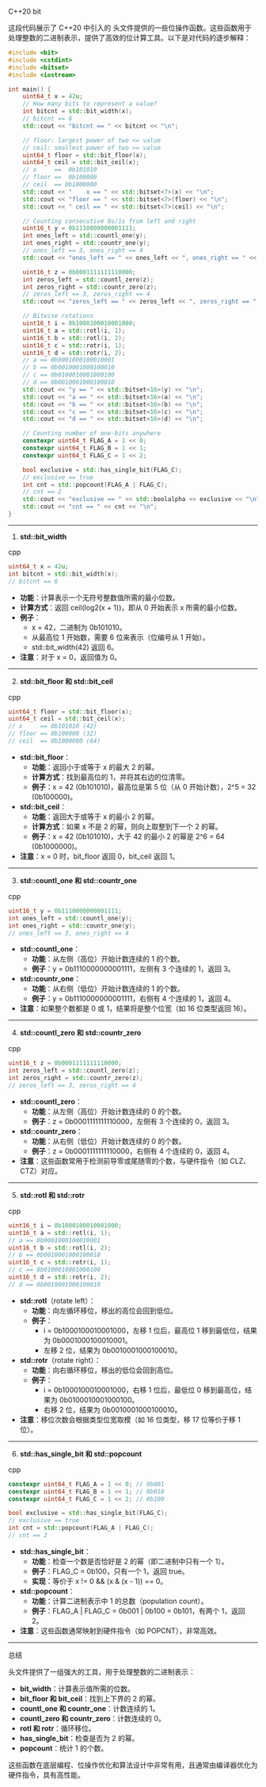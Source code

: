 C++20 bit

这段代码展示了 C++20 中引入的 <bit> 头文件提供的一些位操作函数。这些函数用于处理整数的二进制表示，提供了高效的位计算工具。以下是对代码的逐步解释：

```c++
#include <bit>
#include <cstdint>
#include <bitset>
#include <iostream>

int main() {
    uint64_t x = 42u;
    // How many bits to represent a value?
    int bitcnt = std::bit_width(x);
    // bitcnt == 6
    std::cout << "bitcnt == " << bitcnt << "\n";

    // floor: largest power of two <= value
    // ceil: smallest power of two >= value
    uint64_t floor = std::bit_floor(x);
    uint64_t ceil = std::bit_ceil(x);
    // x     ==  0b101010
    // floor ==  0b100000
    // ceil  == 0b1000000
    std::cout << "    x == " << std::bitset<7>(x) << "\n";
    std::cout << "floor == " << std::bitset<7>(floor) << "\n";
    std::cout << " ceil == " << std::bitset<7>(ceil) << "\n";

    // Counting consecutive 0s/1s from left and right
    uint16_t y = 0b1110000000001111;
    int ones_left = std::countl_one(y);
    int ones_right = std::countr_one(y);
    // ones_left == 3, ones_right == 4
    std::cout << "ones_left == " << ones_left << ", ones_right == " << ones_right << "\n";

    uint16_t z = 0b0001111111110000;
    int zeros_left = std::countl_zero(z);
    int zeros_right = std::countr_zero(z);
    // zeros_left == 3, zeros_right == 4
    std::cout << "zeros_left == " << zeros_left << ", zeros_right == " << zeros_right << "\n";

    // Bitwise rotations
    uint16_t i = 0b1000100010001000;
    uint16_t a = std::rotl(i, 1);
    uint16_t b = std::rotl(i, 2);
    uint16_t c = std::rotr(i, 1);
    uint16_t d = std::rotr(i, 2);
    // a == 0b0001000100010001
    // b == 0b0010001000100010
    // c == 0b0100010001000100
    // d == 0b0010001000100010
    std::cout << "y == " << std::bitset<16>(y) << "\n";
    std::cout << "a == " << std::bitset<16>(a) << "\n";
    std::cout << "b == " << std::bitset<16>(b) << "\n";
    std::cout << "c == " << std::bitset<16>(c) << "\n";
    std::cout << "d == " << std::bitset<16>(d) << "\n";

    // Counting number of one-bits anywhere
    constexpr uint64_t FLAG_A = 1 << 0;
    constexpr uint64_t FLAG_B = 1 << 1;
    constexpr uint64_t FLAG_C = 1 << 2;

    bool exclusive = std::has_single_bit(FLAG_C);
    // exclusive == true
    int cnt = std::popcount(FLAG_A | FLAG_C);
    // cnt == 2
    std::cout << "exclusive == " << std::boolalpha << exclusive << "\n";
    std::cout << "cnt == " << cnt << "\n";
}
```



------

1. **std::bit_width**

cpp

```cpp
uint64_t x = 42u;
int bitcnt = std::bit_width(x);
// bitcnt == 6
```

- **功能**：计算表示一个无符号整数值所需的最小位数。
- **计算方式**：返回 ceil(log2(x + 1))，即从 0 开始表示 x 所需的最小位数。
- **例子**：
  - x = 42，二进制为 0b101010。
  - 从最高位 1 开始数，需要 6 位来表示（位编号从 1 开始）。
  - std::bit_width(42) 返回 6。
- **注意**：对于 x = 0，返回值为 0。

------

2. **std::bit_floor 和 std::bit_ceil**

cpp

```cpp
uint64_t floor = std::bit_floor(x);
uint64_t ceil = std::bit_ceil(x);
// x     == 0b101010 (42)
// floor == 0b100000 (32)
// ceil  == 0b1000000 (64)
```

- **std::bit_floor**：
  - **功能**：返回小于或等于 x 的最大 2 的幂。
  - **计算方式**：找到最高位的 1，并将其右边的位清零。
  - **例子**：x = 42 (0b101010)，最高位是第 5 位（从 0 开始计数），2^5 = 32 (0b100000)。
- **std::bit_ceil**：
  - **功能**：返回大于或等于 x 的最小 2 的幂。
  - **计算方式**：如果 x 不是 2 的幂，则向上取整到下一个 2 的幂。
  - **例子**：x = 42 (0b101010)，大于 42 的最小 2 的幂是 2^6 = 64 (0b1000000)。
- **注意**：x = 0 时，bit_floor 返回 0，bit_ceil 返回 1。

------

3. **std::countl_one 和 std::countr_one**

cpp

```cpp
uint16_t y = 0b1110000000001111;
int ones_left = std::countl_one(y);
int ones_right = std::countr_one(y);
// ones_left == 3, ones_right == 4
```

- **std::countl_one**：
  - **功能**：从左侧（高位）开始计数连续的 1 的个数。
  - **例子**：y = 0b1110000000001111，左侧有 3 个连续的 1，返回 3。
- **std::countr_one**：
  - **功能**：从右侧（低位）开始计数连续的 1 的个数。
  - **例子**：y = 0b1110000000001111，右侧有 4 个连续的 1，返回 4。
- **注意**：如果整个数都是 0 或 1，结果将是整个位宽（如 16 位类型返回 16）。

------

4. **std::countl_zero 和 std::countr_zero**

cpp

```cpp
uint16_t z = 0b0001111111110000;
int zeros_left = std::countl_zero(z);
int zeros_right = std::countr_zero(z);
// zeros_left == 3, zeros_right == 4
```

- **std::countl_zero**：
  - **功能**：从左侧（高位）开始计数连续的 0 的个数。
  - **例子**：z = 0b0001111111110000，左侧有 3 个连续的 0，返回 3。
- **std::countr_zero**：
  - **功能**：从右侧（低位）开始计数连续的 0 的个数。
  - **例子**：z = 0b0001111111110000，右侧有 4 个连续的 0，返回 4。
- **注意**：这些函数常用于检测前导零或尾随零的个数，与硬件指令（如 CLZ、CTZ）对应。

------

5. **std::rotl 和 std::rotr**

cpp

```cpp
uint16_t i = 0b1000100010001000;
uint16_t a = std::rotl(i, 1);
// a == 0b0001000100010001
uint16_t b = std::rotl(i, 2);
// b == 0b0010001000100010
uint16_t c = std::rotr(i, 1);
// c == 0b0100010001000100
uint16_t d = std::rotr(i, 2);
// d == 0b0010001000100010
```

- **std::rotl**（rotate left）：
  - **功能**：向左循环移位，移出的高位会回到低位。
  - **例子**：
    - i = 0b1000100010001000，左移 1 位后，最高位 1 移到最低位，结果为 0b0001000100010001。
    - 左移 2 位，结果为 0b0010001000100010。
- **std::rotr**（rotate right）：
  - **功能**：向右循环移位，移出的低位会回到高位。
  - **例子**：
    - i = 0b1000100010001000，右移 1 位后，最低位 0 移到最高位，结果为 0b0100010001000100。
    - 右移 2 位，结果为 0b0010001000100010。
- **注意**：移位次数会根据类型位宽取模（如 16 位类型，移 17 位等价于移 1 位）。

------

6. **std::has_single_bit 和 std::popcount**

cpp

```cpp
constexpr uint64_t FLAG_A = 1 << 0; // 0b001
constexpr uint64_t FLAG_B = 1 << 1; // 0b010
constexpr uint64_t FLAG_C = 1 << 2; // 0b100

bool exclusive = std::has_single_bit(FLAG_C);
// exclusive == true
int cnt = std::popcount(FLAG_A | FLAG_C);
// cnt == 2
```

- **std::has_single_bit**：
  - **功能**：检查一个数是否恰好是 2 的幂（即二进制中只有一个 1）。
  - **例子**：FLAG_C = 0b100，只有一个 1，返回 true。
  - **实现**：等价于 x != 0 && (x & (x - 1)) == 0。
- **std::popcount**：
  - **功能**：计算二进制表示中 1 的总数（population count）。
  - **例子**：FLAG_A | FLAG_C = 0b001 | 0b100 = 0b101，有两个 1，返回 2。
- **注意**：这些函数通常映射到硬件指令（如 POPCNT），非常高效。

------

总结

<bit> 头文件提供了一组强大的工具，用于处理整数的二进制表示：

- **bit_width**：计算表示值所需的位数。
- **bit_floor 和 bit_ceil**：找到上下界的 2 的幂。
- **countl_one 和 countr_one**：计数连续的 1。
- **countl_zero 和 countr_zero**：计数连续的 0。
- **rotl 和 rotr**：循环移位。
- **has_single_bit**：检查是否为 2 的幂。
- **popcount**：统计 1 的个数。

这些函数在底层编程、位操作优化和算法设计中非常有用，且通常由编译器优化为硬件指令，具有高性能。